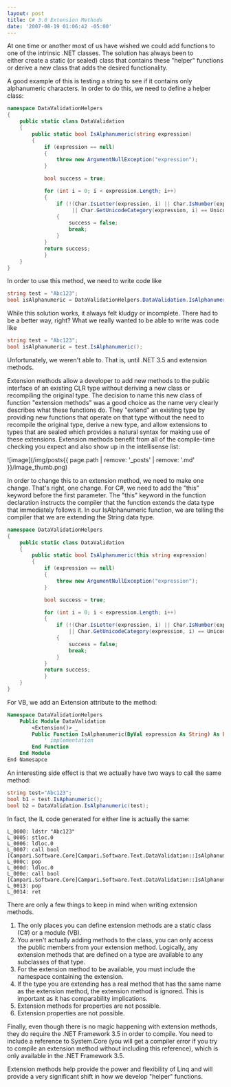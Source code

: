 ```yaml
---
layout: post
title: C# 3.0 Extension Methods
date: '2007-08-19 01:06:42 -05:00'
---
```


At one time or another most of us have wished we could add functions to one of the intrinsic .NET classes. The solution has always been to either create a static (or sealed) class that contains these "helper" functions or derive a new class that adds the desired functionality.

A good example of this is testing a string to see if it contains only alphanumeric characters. In order to do this, we need to define a helper class:

```csharp
namespace DataValidationHelpers
{
    public static class DataValidation
    {
        public static bool IsAlphanumeric(string expression) 
        {
            if (expression == null)
            {
                throw new ArgumentNullException("expression");
            }

            bool success = true;

            for (int i = 0; i < expression.Length; i++)
            {
                if (!(Char.IsLetter(expression, i) || Char.IsNumber(expression, i) || Char.IsPunctuation(expression, i)
                     || Char.GetUnicodeCategory(expression, i) == UnicodeCategory.SpaceSeparator))
                {
                    success = false;
                    break;
                }
            }
            return success;
            }
    }
}
```

In order to use this method, we need to write code like

```csharp
string test = "Abc123";
bool isAlphanumeric = DataValidationHelpers.DataValidation.IsAlphanumeric(test);
```

While this solution works, it always felt kludgy or incomplete. There had to be a better way, right? What we really wanted to be able to write was code like

```csharp
string test = "Abc123";
bool isAlphanumeric = test.IsAlphanumeric();
```

Unfortunately, we weren't able to. That is, until .NET 3.5 and extension methods.

Extension methods allow a developer to add new methods to the public interface of an existing CLR type without deriving a new class or recompiling the original type. The decision to name this new class of function "extension methods" was a good choice as the name very clearly describes what these functions do. They "extend" an existing type by providing new functions that operate on that type without the need to recompile the original type, derive a new type, and allow extensions to types that are sealed which provides a natural syntax for making use of these extensions. Extension methods benefit from all of the compile-time checking you expect and also show up in the intellisense list:

![image](/img/posts{{ page.path | remove: '_posts' | remove: '.md' }}/image_thumb.png) 

In order to change this to an extension method, we need to make one change. That's right, one change. For C#, we need to add the "this" keyword before the first parameter. The "this" keyword in the function declaration instructs the compiler that the function extends the data type that immediately follows it. In our IsAlphanumeric function, we are telling the compiler that we are extending the String data type.

```csharp
namespace DataValidationHelpers
{
    public static class DataValidation
    {
        public static bool IsAlphanumeric(this string expression) 
        {
            if (expression == null)
            {
                throw new ArgumentNullException("expression");
            }

            bool success = true;

            for (int i = 0; i < expression.Length; i++)
            {
                if (!(Char.IsLetter(expression, i) || Char.IsNumber(expression, i) || Char.IsPunctuation(expression, i) 
                    || Char.GetUnicodeCategory(expression, i) == UnicodeCategory.SpaceSeparator))
                {
                    success = false;
                    break;
                }
            }
            return success;
            }
    }
}
```

For VB, we add an Extension attribute to the method:

```vb
Namespace DataValidationHelpers
    Public Module DataValidation
        <Extension()> _
        Public Function IsAlphanumeric(ByVal expression As String) As Boolean
            ' implementation
        End Function
    End Module
End Namesapce
```

An interesting side effect is that we actually have two ways to call the same method:

```csharp
string test="Abc123";
bool b1 = test.IsAphanumeric();
bool b2 = DataValidation.IsAlphanumeric(test);
```

In fact, the IL code generated for either line is actually the same:

```il
L_0000: ldstr "Abc123"
L_0005: stloc.0 
L_0006: ldloc.0 
L_0007: call bool [Campari.Software.Core]Campari.Software.Text.DataValidation::IsAlphanumeric(string)
L_000c: pop 
L_000d: ldloc.0 
L_000e: call bool [Campari.Software.Core]Campari.Software.Text.DataValidation::IsAlphanumeric(string)
L_0013: pop 
L_0014: ret 
```

There are only a few things to keep in mind when writing extension methods.

1.  The only places you can define extension methods are a static class (C#) or a module (VB). 
2.  You aren't actually adding methods to the class, you can only access the public members from your extension method. Logically, any extension methods that are defined on a type are available to any subclasses of that type. 
3.  For the extension method to be available, you must include the namespace containing the extension. 
4.  If the type you are extending has a real method that has the same name as the extension method, the extension method is ignored. This is important as it has comparability implications. 
5.  Extension methods for properties are not possible. 
6.  Extension properties are not possible.

Finally, even though there is no magic happening with extension methods, they do require the .NET Framework 3.5 in order to compile. You need to include a reference to System.Core (you will get a compiler error if you try to compile an extension method without including this reference), which is only available in the .NET Framework 3.5.

Extension methods help provide the power and flexibility of Linq and will provide a very significant shift in how we develop "helper" functions.
